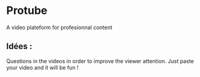 # Protube
A video plateform for profesionnal content 
## Idées : 

Questions in the videos in order to improve the viewer attention. 
Just paste your video and it will be fun ! 
